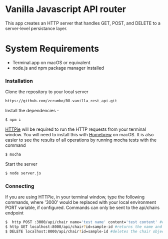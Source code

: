 # Vanilla Javascript API router

This app creates an HTTP server that handles GET, POST, and DELETE to a server-level persistance layer.

# System Requirements

  - Terminal.app on macOS or equivalent
  - node.js and npm package manager installed


### Installation

Clone the repository to your local server
```sh
https://github.com/zcrumbo/08-vanilla_rest_api.git
```

Install the dependencies -

```sh
$ npm i
```
[HTTPie](https://httpie.org/) will be required to run the HTTP requests from your terminal window. You will need to install this with [Homebrew][1] on macOS. It is also easier to see the results of all operations by running mocha tests with the command
```sh
$ mocha
```

Start the server

```sh
$ node server.js
```


### Connecting

If you are using HTTPie, in your terminal window, type the following commands, where '3000' would be replaced with your local environment PORT variable, if configured. Commands can only be sent to the api/chairs endpoint
```sh
$  http POST :3000/api/chair name='test name' content='test content' #creates a new chair object on the server, and returns a unique id
$ http GET localhost:8000/api/chair?id=sample-id #returns the name and content of a stored chair object
$ DELETE localhost:8000/api/chair?id=sample-id #deletes the chair object from server storage
```

[1]:https://brew.sh/

